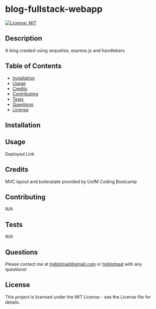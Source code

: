 # blog-fullstack-webapp
  [![License: MIT](https://img.shields.io/badge/License-MIT-yellow.svg)](https://opensource.org/licenses/MIT)
  ## Description
  A blog created using sequelize, express.js and handlebars

  ## Table of Contents
  - [Installation](#installation)
  - [Usage](#usage)
  - [Credits](#credits)
  - [Contributing](#contributing)
  - [Tests](#tests)
  - [Questions](#questions)
  - [License](#license)

  ## Installation

  ## Usage
Deployed Link
  ## Credits
MVC layout and boilerplate provided by UofM Coding Bootcamp
  ## Contributing
N/A
  ## Tests
N/A
  ## Questions
Please contact me at [treblotnad@gmail.com](mailto:treblotnad@gmail.com) or [treblotnad](github.com/treblotnad) with any questions!
  ## License
  This project is licensed under the MIT License - see the License file for details.
  